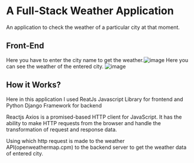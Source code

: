 # A Full-Stack Weather Application

An application to check the weather of a particular city at that moment.

## Front-End

Here you have to enter the city name to get the weather.![image](https://user-images.githubusercontent.com/87568450/235324814-cb67789d-7c50-4d41-8c5d-86d3b0bdc073.png)
Here you can see the weather of the entered city.
![image](https://user-images.githubusercontent.com/87568450/235324487-31d7dadf-a936-4f95-80aa-3c075fcdbfdb.png)
## How it Works?
Here in this application I used ReatJs Javascript Library for frontend and Python Django Framework for backend

Reactjs Axios is a promised-based HTTP client for JavaScript. It has the ability to make HTTP requests from the browser and handle the transformation of request and response data.

Using which http request is made to the weather API(openweathermap.cpm) to the backend server to get the weather data of entered city.
